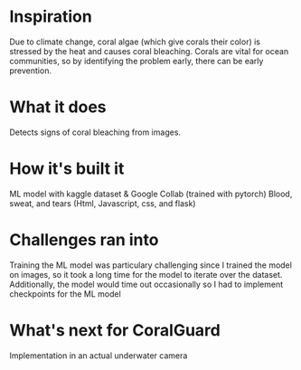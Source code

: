 # Inspiration
Due to climate change, coral algae (which give corals their color) is stressed by the heat and causes coral bleaching. Corals are vital for ocean communities, so by identifying the problem early, there can be early prevention.

# What it does
Detects signs of coral bleaching from images.

# How it's built it
ML model with kaggle dataset & Google Collab (trained with pytorch)
Blood, sweat, and tears (Html, Javascript, css, and flask)
# Challenges ran into
Training the ML model was particulary challenging since I trained the model on images, so it took a long time for the model to iterate over the dataset. Additionally, the model would time out occasionally so I had to implement checkpoints for the ML model

# What's next for CoralGuard
Implementation in an actual underwater camera

